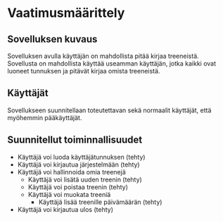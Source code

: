 # Vaatimusmäärittely


## Sovelluksen kuvaus

Sovelluksen avulla käyttäjän on mahdollista pitää kirjaa treeneistä. Sovellusta on mahdollista käyttää useamman 
käyttäjän, jotka kaikki ovat luoneet tunnuksen ja pitävät kirjaa omista treeneistä.

## Käyttäjät

Sovellukseen suunnitellaan toteutettavan sekä normaalit käyttäjät, että myöhemmin pääkäyttäjät. 

## Suunnitellut toiminnallisuudet

- Käyttäjä voi luoda käyttäjätunnuksen (tehty)
- Käyttäjä voi kirjautua järjestelmään (tehty)
- Käyttäjä voi hallinnoida omia treenejä 
	- Käyttäjä voi lisätä uuden treenin (tehty)
	- Käyttäjä voi poistaa treenin (tehty)
	- Käyttäjä voi muokata treeniä
        - Käyttäjä lisää treenille päivämäärän (tehty)
- Käyttäjä voi kirjautua ulos (tehty)

